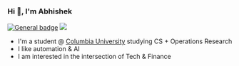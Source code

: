 ### Hi 👋, I'm Abhishek

<!--
**A-Chaudhary/A-Chaudhary** is a ✨ _special_ ✨ repository because its `README.md` (this file) appears on your GitHub profile.

Here are some ideas to get you started:

- 🔭 I’m currently working on ...
- 🌱 I’m currently learning ...
- 👯 I’m looking to collaborate on ...
- 🤔 I’m looking for help with ...
- 💬 Ask me about ...
- 📫 How to reach me: ...
- 😄 Pronouns: ...
- ⚡ Fun fact: ...
-->

 [![General badge](https://img.shields.io/badge/LinkedIn-blue)](https://www.linkedin.com/in/a-chaudhary/)
 ![](https://komarev.com/ghpvc/?username=A-Chaudhary)
- I'm a student @ [Columbia University](https://www.columbia.edu/) studying CS + Operations Research
- I like automation & AI
- I am interested in the intersection of Tech & Finance

